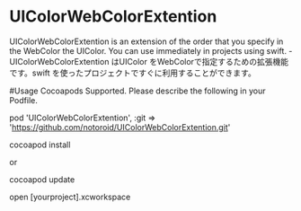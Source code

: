 # UIColorWebColorExtention
UIColorWebColorExtention is an extension of the order that you specify in the WebColor the UIColor. You can use immediately in projects using swift. - UIColorWebColorExtention はUIColor をWebColorで指定するための拡張機能です。swift を使ったプロジェクトですぐに利用することができます。

#Usage
Cocoapods Supported. Please describe the following in your Podfile.

pod 'UIColorWebColorExtention', :git => 'https://github.com/notoroid/UIColorWebColorExtention.git'

cocoapod install

or

cocoapod update


open [yourproject].xcworkspace
